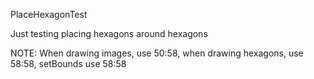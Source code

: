 PlaceHexagonTest

Just testing placing hexagons around hexagons

NOTE: When drawing images, use 50:58, when drawing hexagons, use 58:58,
setBounds use 58:58
